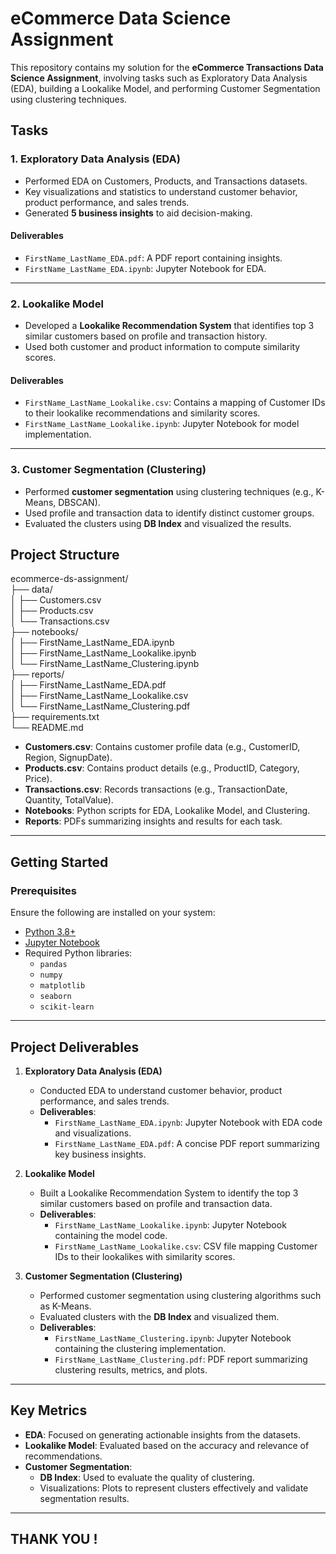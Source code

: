 # eCommerce Data Science Assignment  

This repository contains my solution for the **eCommerce Transactions Data Science Assignment**, involving tasks such as Exploratory Data Analysis (EDA), building a Lookalike Model, and performing Customer Segmentation using clustering techniques.  

## Tasks  

### 1. Exploratory Data Analysis (EDA)  
- Performed EDA on Customers, Products, and Transactions datasets.  
- Key visualizations and statistics to understand customer behavior, product performance, and sales trends.  
- Generated **5 business insights** to aid decision-making.  

#### Deliverables  
- `FirstName_LastName_EDA.pdf`: A PDF report containing insights.  
- `FirstName_LastName_EDA.ipynb`: Jupyter Notebook for EDA.  

---

### 2. Lookalike Model  
- Developed a **Lookalike Recommendation System** that identifies top 3 similar customers based on profile and transaction history.  
- Used both customer and product information to compute similarity scores.  

#### Deliverables  
- `FirstName_LastName_Lookalike.csv`: Contains a mapping of Customer IDs to their lookalike recommendations and similarity scores.  
- `FirstName_LastName_Lookalike.ipynb`: Jupyter Notebook for model implementation.  

---

### 3. Customer Segmentation (Clustering)  
- Performed **customer segmentation** using clustering techniques (e.g., K-Means, DBSCAN).  
- Used profile and transaction data to identify distinct customer groups.  
- Evaluated the clusters using **DB Index** and visualized the results.  


## Project Structure  

ecommerce-ds-assignment/  
├── data/  
│   ├── Customers.csv  
│   ├── Products.csv  
│   └── Transactions.csv  
├── notebooks/  
│   ├── FirstName_LastName_EDA.ipynb  
│   ├── FirstName_LastName_Lookalike.ipynb  
│   └── FirstName_LastName_Clustering.ipynb  
├── reports/  
│   ├── FirstName_LastName_EDA.pdf  
│   ├── FirstName_LastName_Lookalike.csv  
│   └── FirstName_LastName_Clustering.pdf  
├── requirements.txt  
└── README.md  


- **Customers.csv**: Contains customer profile data (e.g., CustomerID, Region, SignupDate).  
- **Products.csv**: Contains product details (e.g., ProductID, Category, Price).  
- **Transactions.csv**: Records transactions (e.g., TransactionDate, Quantity, TotalValue).  
- **Notebooks**: Python scripts for EDA, Lookalike Model, and Clustering.  
- **Reports**: PDFs summarizing insights and results for each task.  

---

## Getting Started  

### Prerequisites  

Ensure the following are installed on your system:  
- [Python 3.8+](https://www.python.org/)  
- [Jupyter Notebook](https://jupyter.org/)  
- Required Python libraries:  
  - `pandas`  
  - `numpy`  
  - `matplotlib`  
  - `seaborn`  
  - `scikit-learn`  

---

## Project Deliverables  

1. **Exploratory Data Analysis (EDA)**  
   - Conducted EDA to understand customer behavior, product performance, and sales trends.  
   - **Deliverables**:  
     - `FirstName_LastName_EDA.ipynb`: Jupyter Notebook with EDA code and visualizations.  
     - `FirstName_LastName_EDA.pdf`: A concise PDF report summarizing key business insights.  

2. **Lookalike Model**  
   - Built a Lookalike Recommendation System to identify the top 3 similar customers based on profile and transaction data.  
   - **Deliverables**:  
     - `FirstName_LastName_Lookalike.ipynb`: Jupyter Notebook containing the model code.  
     - `FirstName_LastName_Lookalike.csv`: CSV file mapping Customer IDs to their lookalikes with similarity scores.  

3. **Customer Segmentation (Clustering)**  
   - Performed customer segmentation using clustering algorithms such as K-Means.  
   - Evaluated clusters with the **DB Index** and visualized them.  
   - **Deliverables**:  
     - `FirstName_LastName_Clustering.ipynb`: Jupyter Notebook containing the clustering implementation.  
     - `FirstName_LastName_Clustering.pdf`: PDF report summarizing clustering results, metrics, and plots.  

---

## Key Metrics  

- **EDA**: Focused on generating actionable insights from the datasets.  
- **Lookalike Model**: Evaluated based on the accuracy and relevance of recommendations.  
- **Customer Segmentation**:  
  - **DB Index**: Used to evaluate the quality of clustering.  
  - Visualizations: Plots to represent clusters effectively and validate segmentation results.  


-----
## THANK YOU !
